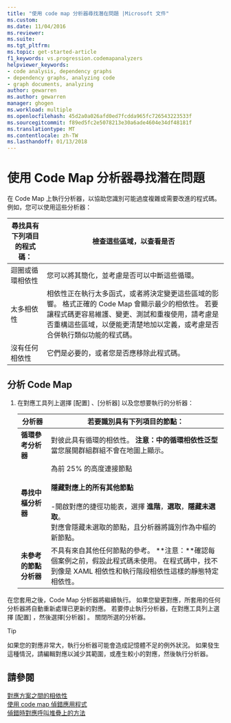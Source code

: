 ```yaml
---
title: "使用 code map 分析器尋找潛在問題 |Microsoft 文件"
ms.custom: 
ms.date: 11/04/2016
ms.reviewer: 
ms.suite: 
ms.tgt_pltfrm: 
ms.topic: get-started-article
f1_keywords: vs.progression.codemapanalyzers
helpviewer_keywords:
- code analysis, dependency graphs
- dependency graphs, analyzing code
- graph documents, analyzing
author: gewarren
ms.author: gewarren
manager: ghogen
ms.workload: multiple
ms.openlocfilehash: 45d2a0a026afd0ed7fcdda965fc726543223533f
ms.sourcegitcommit: f89ed5fc2e5078213e30a6ade4604e34df48181f
ms.translationtype: MT
ms.contentlocale: zh-TW
ms.lasthandoff: 01/13/2018
---
```

# <a name="find-potential-problems-using-code-map-analyzers"></a>使用 Code Map 分析器尋找潛在問題
在 Code Map 上執行分析器，以協助您識別可能過度複雜或需要改進的程式碼。 例如，您可以使用這些分析器：  
  
|**尋找具有下列項目的程式碼：**|**檢查這些區域，以查看是否**|  
|-------------------------------|--------------------------------------------|  
|迴圈或循環相依性|您可以將其簡化，並考慮是否可以中斷這些循環。|  
|太多相依性|相依性正在執行太多函式，或者將決定變更這些區域的影響。 格式正確的 Code Map 會顯示最少的相依性。 若要讓程式碼更容易維護、變更、測試和重複使用，請考慮是否重構這些區域，以便能更清楚地加以定義，或考慮是否合併執行類似功能的程式碼。|  
|沒有任何相依性|它們是必要的，或者您是否應移除此程式碼。|  
  
## <a name="analyze-code-maps"></a>分析 Code Map  
  
1.  在對應工具列上選擇 [配置] 、[分析器] 以及您想要執行的分析器：  
  
    |**分析器**|**若要識別具有下列項目的節點：**|  
    |------------------|--------------------------------|  
    |**循環參考分析器**|對彼此具有循環的相依性。 **注意：**中的循環相依性**泛型**當您展開群組群組不會在地圖上顯示。|  
    |**尋找中樞分析器**|為前 25% 的高度連接節點<br /><br /> **隱藏對應上的所有其他節點**<br /><br /> -開啟對應的捷徑功能表，選擇 **進階**，**選取**，**隱藏未選取**。<br />     對應會隱藏未選取的節點，且分析器將識別作為中樞的新節點。|  
    |**未參考的節點分析器**|不具有來自其他任何節點的參考。 **注意：**確認每個案例之前，假設此程式碼未使用。 在程式碼中，找不到像是 XAML 相依性和執行階段相依性這樣的靜態特定相依性。|  
  
 在您套用之後，Code Map 分析器將繼續執行。 如果您變更對應，所套用的任何分析器將自動重新處理已更新的對應。 若要停止執行分析器，在對應工具列上選擇 [配置] ，然後選擇[分析器] 。 關閉所選的分析器。  
  
> [!TIP]
>  如果您的對應非常大，執行分析器可能會造成記憶體不足的例外狀況。 如果發生這種情況，請編輯對應以減少其範圍，或產生較小的對應，然後執行分析器。  
  
## <a name="see-also"></a>請參閱  
 [對應方案之間的相依性](../modeling/map-dependencies-across-your-solutions.md)   
 [使用 code map 偵錯應用程式](../modeling/use-code-maps-to-debug-your-applications.md)   
 [偵錯時對應呼叫堆疊上的方法](../debugger/map-methods-on-the-call-stack-while-debugging-in-visual-studio.md)